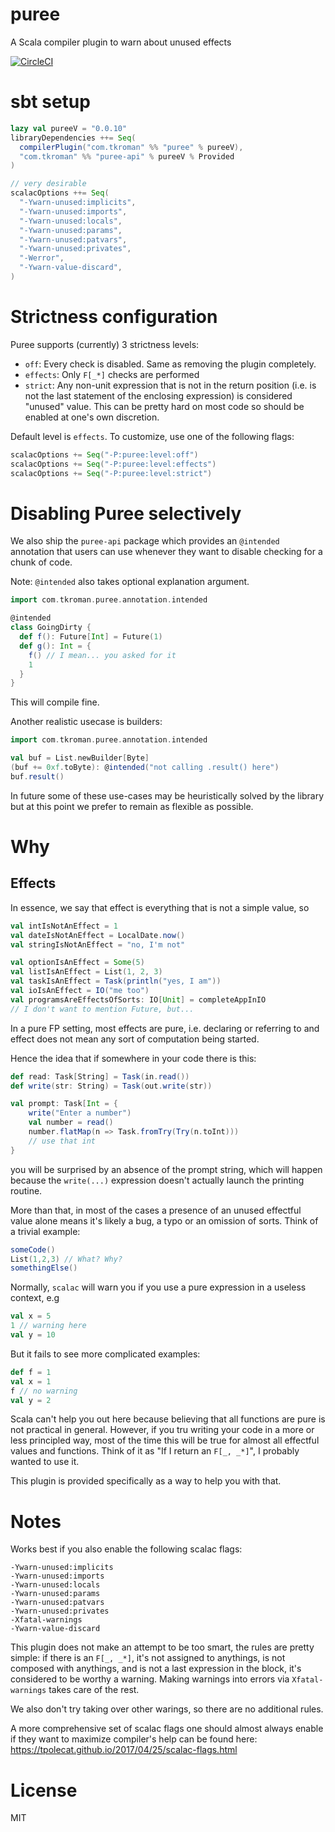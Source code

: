 # puree
A Scala compiler plugin to warn about unused effects

[![CircleCI](https://circleci.com/gh/tkroman/puree.svg?style=svg)](https://circleci.com/gh/tkroman/puree)

# sbt setup

```scala
lazy val pureeV = "0.0.10"
libraryDependencies ++= Seq(
  compilerPlugin("com.tkroman" %% "puree" % pureeV),
  "com.tkroman" %% "puree-api" % pureeV % Provided
)

// very desirable
scalacOptions ++= Seq(
  "-Ywarn-unused:implicits",
  "-Ywarn-unused:imports",
  "-Ywarn-unused:locals",
  "-Ywarn-unused:params",
  "-Ywarn-unused:patvars",
  "-Ywarn-unused:privates",
  "-Werror",
  "-Ywarn-value-discard",
)
```

# Strictness configuration

Puree supports (currently) 3 strictness levels:
- `off`: Every check is disabled. Same as removing the plugin completely.
- `effects`: Only `F[_*]` checks are performed
- `strict`: Any non-unit expression that is not in the return position
    (i.e. is not the last statement of the enclosing expression) is considered "unused" value.
    This can be pretty hard on most code so should be enabled at one's own discretion.

Default level is `effects`. To customize, use one of the following flags:

```scala
scalacOptions += Seq("-P:puree:level:off")
scalacOptions += Seq("-P:puree:level:effects")
scalacOptions += Seq("-P:puree:level:strict")
```

# Disabling Puree selectively

We also ship the `puree-api` package which provides an `@intended` annotation
that users can use whenever they want to disable checking for a chunk of code.

Note: `@intended` also takes optional explanation argument.

```scala
import com.tkroman.puree.annotation.intended

@intended
class GoingDirty {
  def f(): Future[Int] = Future(1)
  def g(): Int = {
    f() // I mean... you asked for it
    1
  }
}
```
This will compile fine.

Another realistic usecase is builders:

```scala
import com.tkroman.puree.annotation.intended

val buf = List.newBuilder[Byte]
(buf += 0xf.toByte): @intended("not calling .result() here")
buf.result()
```

In future some of these use-cases may be heuristically solved by the library
but at this point we prefer to remain as flexible as possible.

# Why

## Effects

In essence, we say that effect is everything that is not a simple value, so

```scala
val intIsNotAnEffect = 1
val dateIsNotAnEffect = LocalDate.now()
val stringIsNotAnEffect = "no, I'm not"

val optionIsAnEffect = Some(5)
val listIsAnEffect = List(1, 2, 3)
val taskIsAnEffect = Task(println("yes, I am"))
val ioIsAnEffect = IO("me too")
val programsAreEffectsOfSorts: IO[Unit] = completeAppInIO
// I don't want to mention Future, but...
```

In a pure FP setting, most effects are pure,
i.e. declaring or referring to and effect does not mean
any sort of computation being started.

Hence the idea that if somewhere in your code there is this:

```scala
def read: Task[String] = Task(in.read())
def write(str: String) = Task(out.write(str))

val prompt: Task[Int = {
    write("Enter a number")
    val number = read()
    number.flatMap(n => Task.fromTry(Try(n.toInt)))
    // use that int
}
```

you will be surprised by an absence of the prompt string,
which will happen because the `write(...)` expression
doesn't actually launch the printing routine.

More than that, in most of the cases a presence
of an unused effectful value alone means it's likely a bug, a typo
or an omission of sorts. Think of a trivial example:

```scala
someCode()
List(1,2,3) // What? Why?
somethingElse()
```

Normally, `scalac` will warn you if you use a pure expression in a useless context, e.g

```scala
val x = 5
1 // warning here
val y = 10
```

But it fails to see more complicated examples:

```scala
def f = 1
val x = 1
f // no warning
val y = 2
```

Scala can't help you out here because believing that all functions are pure
is not practical in general.
However, if you tru writing your code in a more or less principled way,
most of the time this will be true for almost all effectful values and functions.
Think of it as  "If I return an `F[_, _*]`", I probably wanted to use it.

This plugin is provided specifically as a way to help you with that.

# Notes
Works best if you also enable the following scalac flags:

```
-Ywarn-unused:implicits
-Ywarn-unused:imports
-Ywarn-unused:locals
-Ywarn-unused:params
-Ywarn-unused:patvars
-Ywarn-unused:privates
-Xfatal-warnings
-Ywarn-value-discard
```

This plugin does not make an attempt to be too smart, the rules are pretty simple:
if there is an `F[_, _*]`, it's not assigned to anythings,
is not composed with anythings, and is not a last expression in the block,
it's considered to be worthy a warning. Making warnings into errors via `Xfatal-warnings`
takes care of the rest.

We also don't try taking over other warings, so there are no additional rules.


A more comprehensive set of scalac flags one should almost always enable
if they want to maximize compiler's help can be found here:
https://tpolecat.github.io/2017/04/25/scalac-flags.html

# License
MIT
